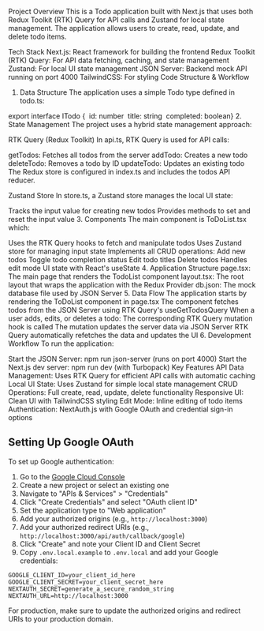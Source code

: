 Project Overview
This is a Todo application built with Next.js that uses both Redux Toolkit (RTK) Query for API calls and Zustand for local state management. The application allows users to create, read, update, and delete todo items.

Tech Stack
Next.js: React framework for building the frontend
Redux Toolkit (RTK) Query: For API data fetching, caching, and state management
Zustand: For local UI state management
JSON Server: Backend mock API running on port 4000
TailwindCSS: For styling
Code Structure & Workflow

1. Data Structure
   The application uses a simple Todo type defined in todo.ts:

export interface ITodo {  id: number  title: string  completed: boolean} 2. State Management
The project uses a hybrid state management approach:

RTK Query (Redux Toolkit)
In api.ts, RTK Query is used for API calls:

getTodos: Fetches all todos from the server
addTodo: Creates a new todo
deleteTodo: Removes a todo by ID
updateTodo: Updates an existing todo
The Redux store is configured in index.ts and includes the todos API reducer.

Zustand Store
In store.ts, a Zustand store manages the local UI state:

Tracks the input value for creating new todos
Provides methods to set and reset the input value 3. Components
The main component is ToDoList.tsx which:

Uses the RTK Query hooks to fetch and manipulate todos
Uses Zustand store for managing input state
Implements all CRUD operations:
Add new todos
Toggle todo completion status
Edit todo titles
Delete todos
Handles edit mode UI state with React's useState 4. Application Structure
page.tsx: The main page that renders the TodoList component
layout.tsx: The root layout that wraps the application with the Redux Provider
db.json: The mock database file used by JSON Server 5. Data Flow
The application starts by rendering the ToDoList component in page.tsx
The component fetches todos from the JSON Server using RTK Query's useGetTodosQuery
When a user adds, edits, or deletes a todo:
The corresponding RTK Query mutation hook is called
The mutation updates the server data via JSON Server
RTK Query automatically refetches the data and updates the UI 6. Development Workflow
To run the application:

Start the JSON Server: npm run json-server (runs on port 4000)
Start the Next.js dev server: npm run dev (with Turbopack)
Key Features
API Data Management: Uses RTK Query for efficient API calls with automatic caching
Local UI State: Uses Zustand for simple local state management
CRUD Operations: Full create, read, update, delete functionality
Responsive UI: Clean UI with TailwindCSS styling
Edit Mode: Inline editing of todo items
Authentication: NextAuth.js with Google OAuth and credential sign-in options

## Setting Up Google OAuth

To set up Google authentication:

1. Go to the [Google Cloud Console](https://console.cloud.google.com/)
2. Create a new project or select an existing one
3. Navigate to "APIs & Services" > "Credentials"
4. Click "Create Credentials" and select "OAuth client ID"
5. Set the application type to "Web application"
6. Add your authorized origins (e.g., `http://localhost:3000`)
7. Add your authorized redirect URIs (e.g., `http://localhost:3000/api/auth/callback/google`)
8. Click "Create" and note your Client ID and Client Secret
9. Copy `.env.local.example` to `.env.local` and add your Google credentials:

```
GOOGLE_CLIENT_ID=your_client_id_here
GOOGLE_CLIENT_SECRET=your_client_secret_here
NEXTAUTH_SECRET=generate_a_secure_random_string
NEXTAUTH_URL=http://localhost:3000
```

For production, make sure to update the authorized origins and redirect URIs to your production domain.
